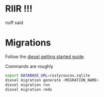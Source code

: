 # RIIR !!!

nuff said


# Migrations
Follow the [diesel getting started guide](https://diesel.rs/guides/getting-started.html).

Commands are roughly

```bash
export DATABASE_URL=rustycoucou.sqlite
diesel migration generate <MIGRATION_NAME>
diesel migration run
diesel migration redo
```

